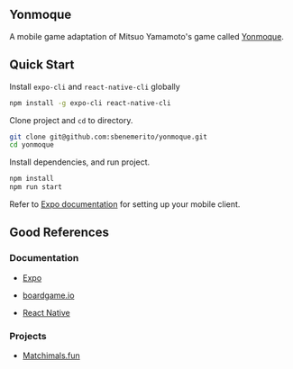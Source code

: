 ## Yonmoque

A mobile game adaptation of Mitsuo Yamamoto's game called [Yonmoque](http://www.logygames.com/english/yonmoque.html).

## Quick Start

Install `expo-cli` and `react-native-cli` globally

```bash
npm install -g expo-cli react-native-cli
```

Clone project and `cd` to directory.

```bash
git clone git@github.com:sbenemerito/yonmoque.git
cd yonmoque
```

Install dependencies, and run project.

```bash
npm install
npm run start
```

Refer to [Expo documentation](https://docs.expo.io/versions/v28.0.0/introduction/installation/#mobile-client-expo-for-ios-and-android) for setting up your mobile client.

## Good References
### Documentation

- [Expo](https://docs.expo.io/versions/v28.0.0/introduction/)
- [boardgame.io](https://boardgame.io/documentation/#/README)

- [React Native](https://facebook.github.io/react-native/docs/getting-started)

### Projects

- [Matchimals.fun](https://github.com/igravitystudios/matchimals.fun)
